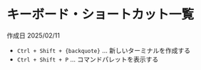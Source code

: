 # キーボード・ショートカット一覧

作成日 2025/02/11

- `Ctrl + Shift + {backquote}` ... 新しいターミナルを作成する
- `Ctrl + Shift + P` ... コマンドパレットを表示する
